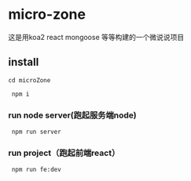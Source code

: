 # micro-zone
这是用koa2 react mongoose 等等构建的一个微说说项目

## install

````
cd microZone
````

````
 npm i
````

### run node server(跑起服务端node)

````
 npm run server
````

### run project（跑起前端react）

````
 npm run fe:dev
````
